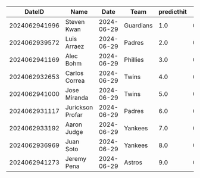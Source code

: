 DateID         |  Name              |  Date        |  Team       |  predicthit  |  predicthitproba     |  hitbool  |  Last7DaysAVG  |  Last15DaysAVG  |  Last30DaysAVG
---------------|--------------------|--------------|-------------|--------------|----------------------|-----------|----------------|-----------------|---------------
2024062941996  |  Steven Kwan       |  2024-06-29  |  Guardians  |  1.0         |  0.6361058498442782  |  False    |  0.25          |  0.339          |  0.395
2024062939572  |  Luis Arraez       |  2024-06-29  |  Padres     |  2.0         |  0.6197865832519973  |  False    |  0.273         |  0.232          |  0.266
2024062941169  |  Alec Bohm         |  2024-06-29  |  Phillies   |  3.0         |  0.612700713456981   |  False    |  0.286         |  0.362          |  0.283
2024062932653  |  Carlos Correa     |  2024-06-29  |  Twins      |  4.0         |  0.6106898857003143  |  False    |  0.409         |  0.36           |  0.382
2024062941000  |  Jose Miranda      |  2024-06-29  |  Twins      |  5.0         |  0.608818321316723   |  False    |  0.444         |  0.4            |  0.318
2024062931117  |  Jurickson Profar  |  2024-06-29  |  Padres     |  6.0         |  0.6082755556949028  |  False    |  0.263         |  0.28           |  0.3
2024062933192  |  Aaron Judge       |  2024-06-29  |  Yankees    |  7.0         |  0.6071551952074195  |  False    |  0.409         |  0.357          |  0.389
2024062936969  |  Juan Soto         |  2024-06-29  |  Yankees    |  8.0         |  0.6042679682745702  |  False    |  0.278         |  0.195          |  0.274
2024062941273  |  Jeremy Pena       |  2024-06-29  |  Astros     |  9.0         |  0.6042021306765595  |  False    |  0.389         |  0.205          |  0.212
